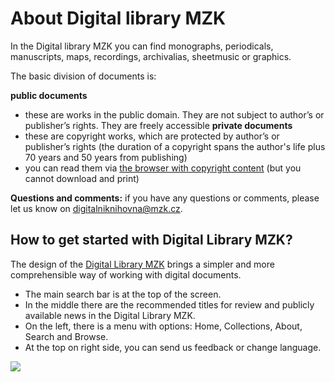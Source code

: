 # About Digital library MZK

In the Digital library MZK you can find monographs, periodicals, manuscripts, maps, recordings, archivalias, sheetmusic or graphics.

The basic division of documents is:

__public documents__ 
* these are works in the public domain. They are not subject to author’s or publisher’s rights. They are freely accessible
__private documents__ 
* these are copyright works, which are protected by author’s or publisher’s rights (the duration of a copyright spans the author's life plus 70 years and 50 years from publishing)
* you can read them via [the browser with copyright content](http://vknihovne.mzk.cz/en/digitalni-knihovna) (but you cannot download and print)

__Questions and comments:__ if you have any questions or comments, please let us know on [digitalniknihovna@mzk.cz](digitalniknihovna@mzk.cz). 

## How to get started with Digital Library MZK?
The design of the <a class="external" href="http://digitalniknihovna.mzk.cz/" target="_blank">Digital Library MZK</a> brings a simpler and more comprehensible way of working with digital documents.

* The main search bar is at the top of the screen.
* In the middle there are the recommended titles for review and publicly available news in the Digital Library MZK. 
* On the left, there is a menu with options:  Home, Collections, About, Search and Browse.
* At the top on right side, you can send us feedback or change language.

![](/images/help/jakHledat/jakprohlizeten.png)


